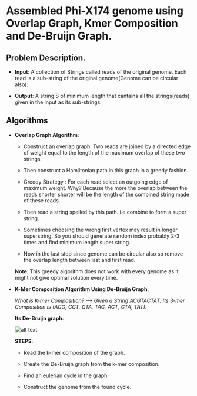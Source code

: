 # Assembled Phi-X174 genome using Overlap Graph, Kmer Composition and De-Bruijn Graph.


## Problem Description. ##

  * **Input**: A collection of Strings called reads of the original genome. Each read is a sub-string of the original genome(Genome can be                circular also).

  * **Output**: A string S of minimum length that cantains all the strings(reads) given in the input as its sub-strings.



## Algorithms ##

* **Overlap Graph Algorithm**: 
  * Construct an overlap graph. Two reads are joined by a directed edge of weight equal to the length of the maximum overlap of these two     strings.
  
  * Then construct a Hamiltonian path in this graph in a greedy fashion.
  
  * Greedy Strategy : For each read select an outgoing edge of maximum weight. Why? Because the more the overlap between the reads shorter
    shorter will be the length of the combined string made of these reads.
    
  * Then read a string spelled by this path. i.e combine to form a super string.
  
  * Sometimes choosing the wrong first vertex may result in longer superstring. So you should generate random index probably 2-3 times and     find minimum length super string.
  
  * Now in the last step since genome can be circular also so remove the overlap length between last and first read.
  
  **Note**: This greedy algorithm does not work with every genome as it might not give optimal solution every time.



* **K-Mer Composition Algorithm Using De-Bruijn Graph**:
 
   *What is K-mer Composition? --> Given a String ACGTACTAT. Its 3-mer Composition is (ACG, CGT, GTA, TAC, ACT, CTA, TAT).*
   
   **Its De-Bruijn graph**:
   
    ![alt text](http://4.bp.blogspot.com/-Z5LkYQfEvtQ/U0ZfUqQNA6I/AAAAAAAAAWM/TUxVVWcdA6Q/s1600/graph.png)
      
   
  **STEPS**:
  
     * Read the k-mer composition of the graph.
  
     * Create the De-Bruijn graph from the k-mer composition.
 
     * Find an eulerian cycle in the graph.
  
     * Construct the genome from the found cycle.
  
